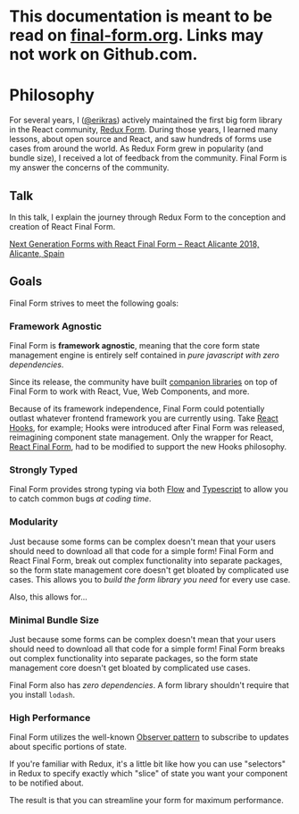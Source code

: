 # This documentation is meant to be read on [final-form.org](https://final-form.org/docs/final-form/philosophy). Links may not work on Github.com.

# Philosophy

For several years, I ([@erikras](https://twitter.com/erikras)) actively maintained the first big form library in the React community, [Redux Form](https://redux-form.com). During those years, I learned many lessons, about open source and React, and saw hundreds of forms use cases from around the world. As Redux Form grew in popularity (and bundle size), I received a lot of feedback from the community. Final Form is my answer the concerns of the community.

## Talk

In this talk, I explain the journey through Redux Form to the conception and creation of React Final Form.

[Next Generation Forms with React Final Form – React Alicante 2018, Alicante, Spain](https://youtu.be/WoSzy-4mviQ)

## Goals

Final Form strives to meet the following goals:

### Framework Agnostic

Final Form is **framework agnostic**, meaning that the core form state management engine is entirely self contained in _pure javascript with zero dependencies_.

Since its release, the community have built [companion libraries](companion-libraries) on top of Final Form to work with React, Vue, Web Components, and more.

Because of its framework independence, Final Form could potentially outlast whatever frontend framework you are currently using. Take [React Hooks](https://reactjs.org/docs/hooks-intro.html), for example; Hooks were introduced after Final Form was released, reimagining component state management. Only the wrapper for React, [React Final Form](/react), had to be modified to support the new Hooks philosophy.

### Strongly Typed

Final Form provides strong typing via both [Flow](https://flow.org) and [Typescript](https://www.typescriptlang.org) to allow you to catch common bugs _at coding time_.

### Modularity

Just because some forms can be complex doesn't mean that your users should need to download all that code for a simple form! Final Form and React Final Form, break out complex functionality into separate packages, so the form state management core doesn't get bloated by complicated use cases. This allows you to _build the form library you need_ for every use case.

Also, this allows for...

### Minimal Bundle Size

Just because some forms can be complex doesn't mean that your users should need to download all that code for a simple form! Final Form breaks out complex functionality into separate packages, so the form state management core doesn't get bloated by complicated use cases.

Final Form also has _zero dependencies_. A form library shouldn't require that you install `lodash`.

### High Performance

Final Form utilizes the well-known [Observer pattern](https://en.wikipedia.org/wiki/Observer_pattern) to subscribe to updates about specific portions of state.

If you're familiar with Redux, it's a little bit like how you can use "selectors" in Redux to specify exactly which "slice" of state you want your component to be notified about.

The result is that you can streamline your form for maximum performance.

